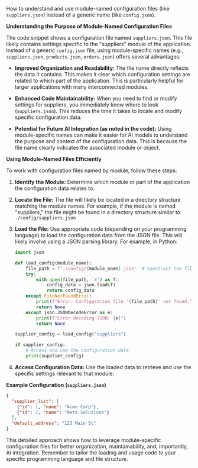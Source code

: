 How to understand and use module-named configuration files (like `suppliers.json`) instead of a generic name (like `config.json`).

**Understanding the Purpose of Module-Named Configuration Files**

The code snippet shows a configuration file named `suppliers.json`.  This file likely contains settings specific to the "suppliers" module of the application.  Instead of a generic `config.json` file, using module-specific names (e.g., `suppliers.json`, `products.json`, `orders.json`) offers several advantages:

* **Improved Organization and Readability:**  The file name directly reflects the data it contains. This makes it clear which configuration settings are related to which part of the application. This is particularly helpful for larger applications with many interconnected modules.

* **Enhanced Code Maintainability:** When you need to find or modify settings for suppliers, you immediately know where to look (`suppliers.json`).  This reduces the time it takes to locate and modify specific configuration data.

* **Potential for Future AI Integration (as noted in the code):**  Using module-specific names can make it easier for AI models to understand the purpose and context of the configuration data.  This is because the file name clearly indicates the associated module or object.

**Using Module-Named Files Efficiently**

To work with configuration files named by module, follow these steps:

1. **Identify the Module:** Determine which module or part of the application the configuration data relates to.

2. **Locate the File:**  The file will likely be located in a directory structure matching the module names. For example, if the module is named "suppliers," the file might be found in a directory structure similar to: `./config/suppliers.json`

3. **Load the File:** Use appropriate code (depending on your programming language) to load the configuration data from the JSON file.  This will likely involve using a JSON parsing library.  For example, in Python:

   ```python
   import json

   def load_config(module_name):
       file_path = f"./config/{module_name}.json"  # Construct the file path
       try:
           with open(file_path, 'r') as f:
               config_data = json.load(f)
               return config_data
       except FileNotFoundError:
           print(f"Error: Configuration file '{file_path}' not found.")
           return None
       except json.JSONDecodeError as e:
           print(f"Error decoding JSON: {e}")
           return None

   supplier_config = load_config("suppliers")

   if supplier_config:
       # Access and use the configuration data
       print(supplier_config)
   ```

4. **Access Configuration Data:** Use the loaded data to retrieve and use the specific settings relevant to that module.

**Example Configuration (`suppliers.json`)**

```json
{
  "supplier_list": [
    {"id": 1, "name": "Acme Corp"},
    {"id": 2, "name": "Beta Solutions"}
  ],
  "default_address": "123 Main St"
}
```

This detailed approach shows how to leverage module-specific configuration files for better organization, maintainability, and, importantly, AI integration. Remember to tailor the loading and usage code to your specific programming language and file structure.